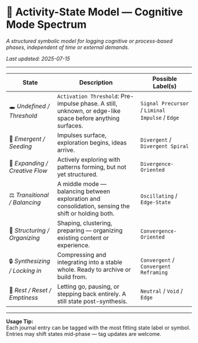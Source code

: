 # 🧠 Activity-State Model — Cognitive Mode Spectrum

_A structured symbolic model for logging cognitive or process-based phases, independent of time or external demands._

_Last updated: 2025-07-15_

---

| **State**                        | **Description**                                                                 | **Possible Label(s)**                          |
|----------------------------------|----------------------------------------------------------------------------------|------------------------------------------------|
| 🕳️ *Undefined / Threshold*        | `Activation Threshold`: Pre-impulse phase. A still, unknown, or edge-like space before anything surfaces. | `Signal Precursor` / `Liminal Impulse` / `Edge`          |
| 🌱 *Emergent / Seeding*           | Impulses surface, exploration begins, ideas arrive.                              | `Divergent` / `Divergent Spiral`                |
| 🌊 *Expanding / Creative Flow*    | Actively exploring with patterns forming, but not yet structured.                | `Divergence-Oriented`                          |
| ⚖️ *Transitional / Balancing*     | A middle mode — balancing between exploration and consolidation, sensing the shift or holding both. | `Oscillating` / `Edge-State`                   |
| 🧰 *Structuring / Organizing*     | Shaping, clustering, preparing — organizing existing content or experience.      | `Convergence-Oriented`                         |
| 🔒 *Synthesizing / Locking in*    | Compressing and integrating into a stable whole. Ready to archive or build from. | `Convergent` / `Convergent Reframing`          |
| 🧘 *Rest / Reset / Emptiness*     | Letting go, pausing, or stepping back entirely. A still state post-synthesis.    | `Neutral` / `Void` / `Edge`                    |

---

**Usage Tip:**  
Each journal entry can be tagged with the most fitting state label or symbol.  
Entries may shift states mid-phase — tag updates are welcome.
